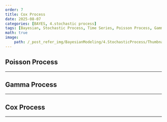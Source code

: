 ```yaml
---
order: 7
title: Cox Process
date: 2025-08-07
categories: [BAYES, 4.stochastic process]
tags: [Bayesian, Stochastic Process, Time Series, Poisson Process, Gamma Process, Cox Process, Poisson Dist., Gamma Dist.]
math: true
image:
    path: /_post_refer_img/BayesianModeling/4.StochasticProcess/Thumbnail.jpg
---
```


## Poisson Process
-----

## Gamma Process
-----

## Cox Process
-----